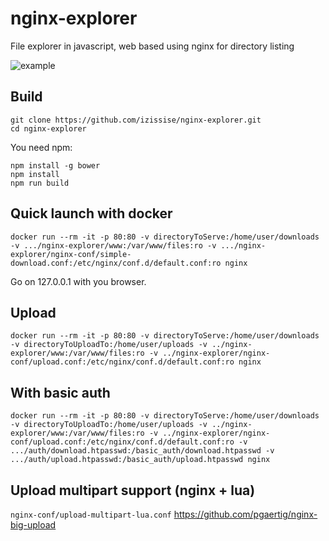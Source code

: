 # nginx-explorer
File explorer in javascript, web based
using nginx for directory listing

![example](https://raw.github.com/izissise/nginx-explorer/master/images/example.png "Example")

## Build
```
git clone https://github.com/izissise/nginx-explorer.git
cd nginx-explorer
```

You need npm:
```
npm install -g bower
npm install
npm run build
```

## Quick launch with docker
```
docker run --rm -it -p 80:80 -v directoryToServe:/home/user/downloads -v .../nginx-explorer/www:/var/www/files:ro -v .../nginx-explorer/nginx-conf/simple-download.conf:/etc/nginx/conf.d/default.conf:ro nginx
```
Go on 127.0.0.1 with you browser.


## Upload
```
docker run --rm -it -p 80:80 -v directoryToServe:/home/user/downloads -v directoryToUploadTo:/home/user/uploads -v ../nginx-explorer/www:/var/www/files:ro -v ../nginx-explorer/nginx-conf/upload.conf:/etc/nginx/conf.d/default.conf:ro nginx
```

## With basic auth
```
docker run --rm -it -p 80:80 -v directoryToServe:/home/user/downloads -v directoryToUploadTo:/home/user/uploads -v ../nginx-explorer/www:/var/www/files:ro -v ../nginx-explorer/nginx-conf/upload.conf:/etc/nginx/conf.d/default.conf:ro -v .../auth/download.htpasswd:/basic_auth/download.htpasswd -v .../auth/upload.htpasswd:/basic_auth/upload.htpasswd nginx
```


## Upload multipart support (nginx + lua)
`nginx-conf/upload-multipart-lua.conf`
https://github.com/pgaertig/nginx-big-upload

